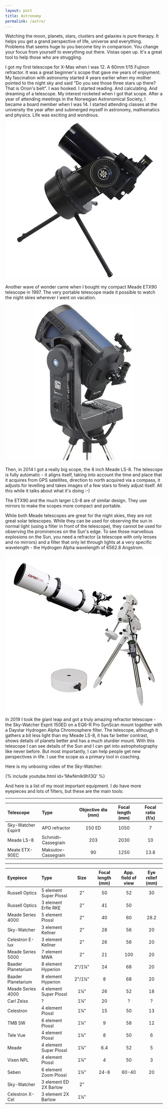 ```yaml
---
layout: post
title: Astronomy
permalink: /astro/
---
```


Watching the moon, planets, stars, clusters and galaxies is pure therapy. It helps you get a grand perspective of life, universe and everything. Problems that seems huge to you become tiny in comparison. You change your focus from yourself to everything out there. Vistas open up. It's a great tool to help those who are struggling.

I got my first telescope for X-Mas when I was 12. A 60mm f/15 Fujinon refractor. It was a great beginner's scope that gave me years of enjoyment. My fascination with astronomy started 4 years earlier when my mother pointed to the night sky and said "Do you see those three stars up there? That is Orion's belt". I was hooked. I started reading. And calculating. And dreaming of a telescope. My interest rocketed when I got that scope. After a year of attending meetings in the Norwegian Astronomical Society, I became a board member when I was 14. I started attending classes at the university the year after and submerged myself in astronomy, mathematics and physics. Life was exciting and wondrous.

![](/assets/posts/etx90.jpg)

Another wave of wonder came when I bought my compact Meade ETX90 telescope in 1997. The very portable telescope made it possible to watch the night skies wherever I went on vacation.

![](/assets/posts/ls8.jpg)

Then, in 2014 I got a really big scope, the 8 inch Meade LS-8. The telescope is fully automatic - it aligns itself, taking into account the time and place that it acquires from GPS satellites, direction to north acquired via a compass, it adjusts for levelling and takes images of a few stars to finely adjust itself. All this while it talks about what it's doing :-)

The ETX90 and the much larger LS-8 are of similar design. They use mirrors to make the scopes more compact and portable.

While both Meade telescopes are great for the night skies, they are not great solar telescopes. While they can be used for observing the sun in normal light (using a filter in front of the telescope), they cannot be used for observing the prominences on the Sun's edge. To see those marvellous explosions on the Sun, you need a refractor (a telescope with only lenses and no mirrors) and a filter that only let through lights at a very specific wavelength - the Hydrogen Alpha wavelength of 6562.8 Angstrom.

![](/assets/posts/esprit150.jpg)

In 2019 I took the giant leap and got a truly amazing refractor telescope - the Sky-Watcher Esprit 150ED on a EQ6-R Pro SynScan mount together with a Daystar Hydrogen Alpha Chromosphere filter. The telescope, although it gathers a bit less light than my Meade LS-8, it has far better contrast, shows details of planets better and has a much sturdier mount. With this telescope I can see details of the Sun and I can get into astrophotography like never before. But most importantly, I can help people get new perspectives in life. I use the scope as a primary tool in coaching.

Here is my unboxing video of the Sky-Watcher:

{% include youtube.html id='MwNmIk9h13Q' %}

And here is a list of my most important equipment. I do have more eyepieces and lots of filters, but these are the main tools:

---

Telescope | Type | Objective dia (mm) | Focal length (mm) | Focal ratio (f/x) 
:---------|:-----|:------------------:|:-----------------:|:-----------------:
Sky-Watcher Espirit | APO refractor | 150 ED | 1050 | 7
Meade LS-8  | Schmidt–Cassegrain | 203 | 2030 | 10
Meate ETX-90EC | Maksutov-Cassegrain | 90 | 1250 | 13.8

---

Eyepiece | Type | Size | Focal length (mm) | App. field of view | Eye relief (mm)
:--------|:-----|:----:|:-----------------:|:------------------:|:--------------:
Russell Optics | 5 element Super Plossl | 2" | 50 | 52 | 30
Russell Optics | 3 element Erfle RKE | 2" | 41 | 50 | 
Meade Series 4000 | 5 element Plossl | 2" | 40 | 60 | 28.2
Sky-Watcher | 3 element Kellner | 2" | 28 | 56 | 20
Celestron E-lux | 3 element Kellner | 2" | 26 | 56 | 20
Meade Series 5000 | 7 element MWA | 2" | 21 | 100 | 20
Baader Planetarium | 8 element Hyperion | 2"/1¼" | 24 | 68 | 20
Baader Planetarium | 8 element Hyperion | 2"/1¼" | 8 | 68 | 20
Meade Series 4000 | 4 element Super Plossl | 1¼" | 26 | 52 | 18
Carl Zeiss | ? | 1¼” | 20 | ? | ?
Celestron | 4 element Plossl | 1¼" | 15 | 50 | 13
TMB SW | 6 element Plossl | 1¼" | 9 | 58 | 12
Tele Vue | 4 element Plossl | 1¼" | 8 | 50 | 6
Meade | 4 element Super Plossl | 1¼" | 6.4 | 52 | 5
Vixen NPL | 4 element Plossl | 1¼" | 4 | 50 | 3
Seben | 6 element Zoom Plossl | 1¼" | 24-8 | 60-40 | 20
Sky-Watcher | 3 element ED 2X Barlow | 2" |  |  | 
Celestron X-Cel | 3 element 2X Barlow | 1¼" |  |  | 
